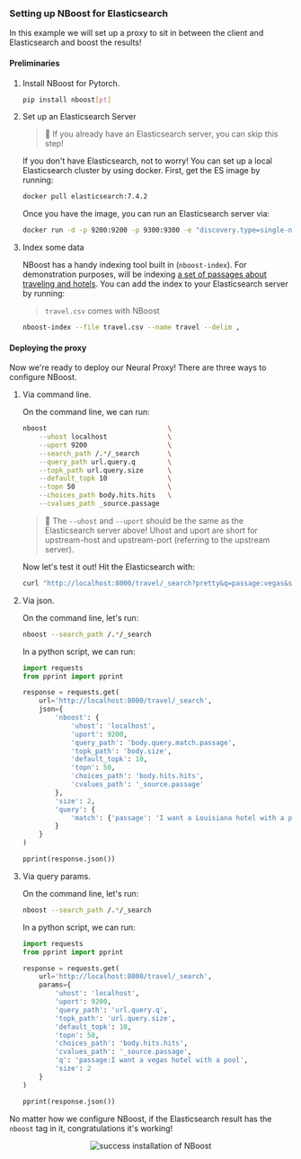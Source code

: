 ### Setting up NBoost for Elasticsearch

In this example we will set up a proxy to sit in between the client and Elasticsearch and boost the results!

#### Preliminaries

1. Install NBoost for Pytorch.
    ```bash
    pip install nboost[pt]
    ```
2. Set up an Elasticsearch Server
    > 🔔 If you already have an Elasticsearch server, you can skip this step!

    If you don't have Elasticsearch, not to worry! You can set up a local Elasticsearch cluster by using docker. First, get the ES image by running:
    ```bash
    docker pull elasticsearch:7.4.2
    ```
    Once you have the image, you can run an Elasticsearch server via:
    ```bash
    docker run -d -p 9200:9200 -p 9300:9300 -e "discovery.type=single-node" elasticsearch:7.4.2
    ```

3. Index some data

    NBoost has a handy indexing tool built in (`nboost-index`). For demonstration purposes,  will be indexing [a set of passages about traveling and hotels](https://microsoft.github.io/TREC-2019-Deep-Learning/). You can add the index to your Elasticsearch server by running:
    >  `travel.csv` comes with NBoost
    ```bash
    nboost-index --file travel.csv --name travel --delim ,
    ```` 

#### Deploying the proxy
Now we're ready to deploy our Neural Proxy! There are three ways to configure NBoost.
1. Via command line.
    
    On the command line, we can run:
    ```bash
    nboost                              \
        --uhost localhost               \
        --uport 9200                    \
        --search_path /.*/_search       \
        --query_path url.query.q        \
        --topk_path url.query.size      \
        --default_topk 10               \
        --topn 50                       \
        --choices_path body.hits.hits   \
        --cvalues_path _source.passage
    ```
    > 📢 The `--uhost` and `--uport` should be the same as the Elasticsearch server above! Uhost and uport are short for upstream-host and upstream-port (referring to the upstream server).

    Now let's test it out! Hit the Elasticsearch with:
    ```bash
    curl "http://localhost:8000/travel/_search?pretty&q=passage:vegas&size=2"
    ```
    
2. Via json.

    On the command line, let's run:
    ```bash
   nboost --search_path /.*/_search
   ```
   
   In a python script, we can run:
    ```python
    import requests
    from pprint import pprint
    
    response = requests.get(
        url='http://localhost:8000/travel/_search',
        json={
            'nboost': {
                'uhost': 'localhost',
                'uport': 9200,
                'query_path': 'body.query.match.passage',
                'topk_path': 'body.size',
                'default_topk': 10,
                'topn': 50,
                'choices_path': 'body.hits.hits',
                'cvalues_path': '_source.passage'
            },
            'size': 2,
            'query': {
                'match': {'passage': 'I want a Louisiana hotel with a pool'}
            }
        }
    )
    
    pprint(response.json())
   ```
3. Via query params.

    On the command line, let's run:
    ```bash
   nboost --search_path /.*/_search
   ```
   
      In a python script, we can run:
    ```python
   import requests
   from pprint import pprint
    
   response = requests.get(
        url='http://localhost:8000/travel/_search',
        params={
            'uhost': 'localhost',
            'uport': 9200,
            'query_path': 'url.query.q',
            'topk_path': 'url.query.size',
            'default_topk': 10,
            'topn': 50,
            'choices_path': 'body.hits.hits',
            'cvalues_path': '_source.passage',
            'q': 'passage:I want a vegas hotel with a pool',
            'size': 2
        }
   )
    
   pprint(response.json())
   ```

No matter how we configure NBoost, if the Elasticsearch result has the `nboost` tag in it, congratulations it's working!
    
<p align="center">
<img src="https://github.com/koursaros-ai/nboost/raw/master/.github/travel-tutorial.svg?sanitize=true" alt="success installation of NBoost">
</p>
